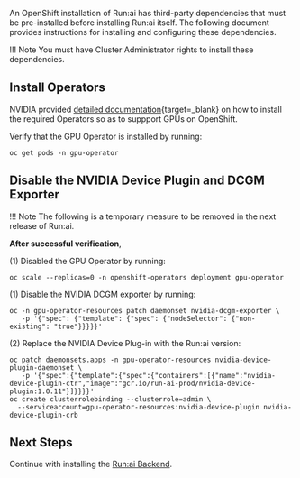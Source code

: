 
An OpenShift installation of Run:ai has third-party dependencies that must be pre-installed before installing Run:ai itself. The following document provides instructions for installing and configuring these dependencies.

!!! Note
    You must have Cluster Administrator rights to install these dependencies. 

## Install Operators 

NVIDIA provided [detailed documentation](https://docs.nvidia.com/datacenter/cloud-native/gpu-operator/openshift/contents.html){target=_blank} on how to install the required Operators so as to suppport GPUs on OpenShift. 

Verify that the GPU Operator is installed by running:

```
oc get pods -n gpu-operator
```
## Disable the NVIDIA Device Plugin and DCGM Exporter

!!! Note
    The following is a temporary measure to be removed in the next release of Run:ai. 

__After successful verification__, 

(1) Disabled the GPU Operator by running:

```
oc scale --replicas=0 -n openshift-operators deployment gpu-operator
```

(1) Disable the NVIDIA DCGM exporter by running:

```
oc -n gpu-operator-resources patch daemonset nvidia-dcgm-exporter \
   -p '{"spec": {"template": {"spec": {"nodeSelector": {"non-existing": "true"}}}}}'
```

(2) Replace the NVIDIA Device Plug-in with the Run:ai version:

```
oc patch daemonsets.apps -n gpu-operator-resources nvidia-device-plugin-daemonset \
   -p '{"spec":{"template":{"spec":{"containers":[{"name":"nvidia-device-plugin-ctr","image":"gcr.io/run-ai-prod/nvidia-device-plugin:1.0.11"}]}}}}'
oc create clusterrolebinding --clusterrole=admin \
  --serviceaccount=gpu-operator-resources:nvidia-device-plugin nvidia-device-plugin-crb
```
<!-- oc -n gpu-operator-resources patch daemonset nvidia-device-plugin-daemonset \
  -p '{"spec": {"template": {"spec": {"nodeSelector": {"non-existing": "true"}}}}}' -->


## Next Steps

Continue with installing the [Run:ai Backend](backend.md).
